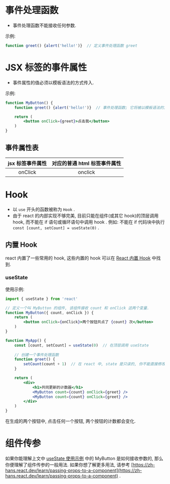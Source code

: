 # 事件处理函数

* 事件处理函数不能接收任何参数.

示例:

```jsx
function greet() {alert('hello!')}  // 定义事件处理函数 greet
```

# JSX 标签的事件属性

* 事件属性的值必须以模板语法的方式传入.

示例:

```jsx
function MyButton() {
    function greet() {alert('hello!')}  // 事件处理函数; 它将被以模板语法的方式传递给事件属性onClick

    return (
        <button onClick={greet}>点击我</button>
    )
}
```

## 事件属性表

| jsx 标签事件属性 | 对应的普通 html 标签事件属性 |
| :--------------: | :--------------------------: |
|     onClick     |           onclick           |

# Hook

* 以 `use` 开头的函数被称为 `Hook` .
* 由于 react 的内部实现不够完美, 目前只能在组件(或其它 hook)的顶层调用 hook, 而不能在 if 语句或循环语句中调用 hook . 例如: 不能在 if 代码块中执行 `const [count, setCount] = useState(0)` .

## 内置 Hook

react 内置了一些常用的 hook, 这些内置的 hook 可以在 [React 内置 Hook](https://zh-hans.react.dev/reference/react/hooks) 中找到.

### useState

使用示例:

```jsx
import { useState } from 'react'

// 定义一个叫 MyButton 的组件, 该组件接收 count 和 onClick 这两个变量.
function MyButton({ count, onClick }) {
    return (
        <button onClick={onClick}>两个按钮共点了 {count} 次</button>
    )
}

function MyApp() {
    const [count, setCount] = useState(0)  // 在顶层调用 useState
    
    // 创建一个事件处理函数
    function greet() {
        setCount(count + 1)  // 在 react 中, state 是只读的, 你不能直接修改它, 而必须用 setState 方法
    }

    return (
        <div>
            <h1>共同更新的计数器</h1>
            <MyButton count={count} onClick={greet} />
            <MyButton count={count} onClick={greet} />
        </div>
    )
}
```

在生成的两个按钮中, 点击任何一个按钮, 两个按钮的计数都会变化.

# 组件传参

如果你能理解上文中 [useState 使用示例](#usestate) 中的 MyButton 是如何接收参数的, 那么你便理解了组件传参的一般用法. 如果你想了解更多用法, 请参考 [https://zh-hans.react.dev/learn/passing-props-to-a-component](https://zh-hans.react.dev/learn/passing-props-to-a-component) .
